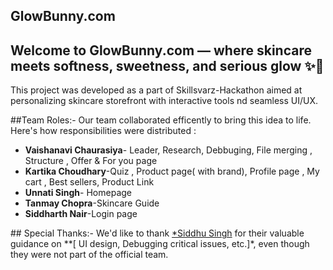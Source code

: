 ## GlowBunny.com
Welcome to GlowBunny.com — where skincare meets softness, sweetness, and serious glow ✨🐰
--
This project was developed as a part of Skillsvarz-Hackathon aimed at personalizing skincare storefront with interactive tools nd seamless UI/UX.

##Team Roles:-
Our team collaborated efficently to bring this idea to life. Here's how responsibilities were distributed :
- **Vaishanavi Chaurasiya**- Leader, Research, Debbuging, File merging , Structure , Offer & For you page
- **Kartika Choudhary**-Quiz , Product page( with brand), Profile page , My cart , Best sellers, Product Link 
- **Unnati Singh**- Homepage
- **Tanmay Chopra**-Skincare Guide
- **Siddharth Nair**-Login page

## Special Thanks:-
We'd like to thank [*Siddhu Singh](https://github.com/SIDDHUX9) for their valuable guidance on **[ UI design, Debugging critical issues, etc.]*, even though they were not part of the official team.


